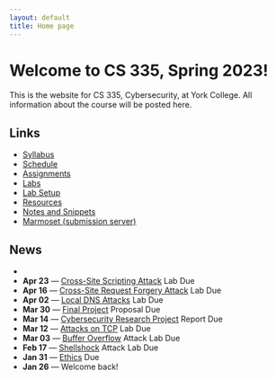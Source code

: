 ```yaml
---
layout: default
title: Home page
---
```

# Welcome to CS 335, Spring 2023!

This is the website for CS 335, Cybersecurity, at York College. All information about the course will be posted here.

## Links

* [Syllabus](syllabus/index.html)
* [Schedule](schedule/index.html)
* [Assignments](assignments/index.html)
* [Labs](labs/index.html)
* [Lab Setup](labs/setup.html)
* [Resources](resources/index.html)
* [Notes and Snippets](notes/index.html)
* <a href="https://cs.ycp.edu/marmoset" target="_blank">Marmoset (submission server)</a>

## News

<!-- * **May 06** &mdash; [Final Project](assignments/project.html) Code, Slides, Report Due
* **Apr 30** &mdash; [SQL Injection Attack](labs/sql_attack.html) Lab Due
* **Apr 16** &mdash; [Cross-Site Request Forgery Attack](labs/csrf_attack.html) Lab Due
* **Mar 17** &mdash; [Packet Sniffing and Spoofing](labs/sniff_spoof.html) Lab Due-->
* 
* **Apr 23** &mdash; [Cross-Site Scripting Attack](labs/xss_attack.html) Lab Due
* **Apr 16** &mdash; [Cross-Site Request Forgery Attack](labs/csrf.html) Lab Due  
* **Apr 02** &mdash; [Local DNS Attacks](labs/dns_attack.html) Lab Due
* **Mar 30** &mdash; [Final Project](assignments/project.html) Proposal Due
* **Mar 14** &mdash; [Cybersecurity Research Project](assignments/cybercrime.html) Report Due
* **Mar 12** &mdash; [Attacks on TCP](labs/tcp_attack.html) Lab Due
* **Mar 03** &mdash; [Buffer Overflow](labs/buffer_overflow.html) Attack Lab Due
* **Feb 17** &mdash; [Shellshock](labs/shellshock.html) Attack Lab Due
* **Jan 31** &mdash; [Ethics](assignments/ethics.html) Due
* **Jan 26** &mdash; Welcome back!

<!-- <sup>*</sup> Optional Lab/Assignment -->
